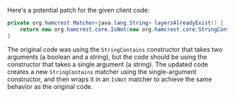 Here's a potential patch for the given client code:
```java
private org.hamcrest.Matcher<java.lang.String> layersAlreadyExist() {
    return new org.hamcrest.core.IsNot(new org.hamcrest.core.StringContains(this.image.layer()));
}
```
The original code was using the `StringContains` constructor that takes two arguments (a boolean and a string), but the code should be using the constructor that takes a single argument (a string). The updated code creates a new `StringContains` matcher using the single-argument constructor, and then wraps it in an `IsNot` matcher to achieve the same behavior as the original code.